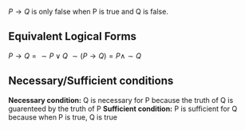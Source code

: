 $P\to Q$ is only false when P is true and Q is false. 

## Equivalent Logical Forms
$P \to Q=\sim P \vee Q$
$\sim(P\to Q)=P \wedge \sim Q$

## Necessary/Sufficient conditions
**Necessary condition:** Q is necessary for P because the truth of Q is guarenteed by the truth of P
**Sufficient condition:** P is sufficient for Q because when P is true, Q is true